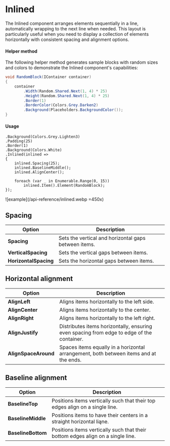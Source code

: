 # Inlined

The Inlined component arranges elements sequentially in a line, automatically wrapping to the next line when needed. 
This layout is particularly useful when you need to display a collection of elements horizontally with consistent spacing and alignment options.


#### Helper method

The following helper method generates sample blocks with random sizes and colors to demonstrate the Inlined component's capabilities:

```c#
void RandomBlock(IContainer container)
{
    container
        .Width(Random.Shared.Next(1, 4) * 25)
        .Height(Random.Shared.Next(1, 4) * 25)
        .Border(1)
        .BorderColor(Colors.Grey.Darken2)
        .Background(Placeholders.BackgroundColor());
}
```


#### Usage

```c#{5-13}
.Background(Colors.Grey.Lighten3)
.Padding(25)
.Border(1)
.Background(Colors.White)
.Inlined(inlined =>
{
    inlined.Spacing(25);
    inlined.BaselineMiddle();
    inlined.AlignCenter();
    
    foreach (var _ in Enumerable.Range(0, 15))
        inlined.Item().Element(RandomBlock);
});
```

![example](/api-reference/inlined.webp =450x)

## Spacing

| Option                | Description                                          |
|-----------------------|------------------------------------------------------|
| **Spacing**           | Sets the vertical and horizontal gaps between items. |
| **VerticalSpacing**   | Sets the vertical gaps between items.                |
| **HorizontalSpacing** | Sets the horizontal gaps between items.              |

## Horizontal alignment

| Option               | Description                                                                               |
|----------------------|-------------------------------------------------------------------------------------------|
| **AlignLeft**        | Aligns items horizontally to the left side.                                               |
| **AlignCenter**      | Aligns items horizontally to the center.                                                  |
| **AlignRight**       | Aligns items horizontally to the left right.                                              |
| **AlignJustify**     | Distributes items horizontally, ensuring even spacing from edge to edge of the container. |
| **AlignSpaceAround** | Spaces items equally in a horizontal arrangement, both between items and at the ends.     |

## Baseline alignment

| Option             | Description                                                                     |
|--------------------|---------------------------------------------------------------------------------|
| **BaselineTop**    | Positions items vertically such that their top edges align on a single line.    |
| **BaselineMiddle** | Positions items to have their centers in a straight horizontal liąne.           |
| **BaselineBottom** | Positions items vertically such that their bottom edges align on a single line. |
